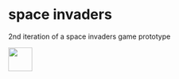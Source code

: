 # space invaders
2nd iteration of a space invaders game prototype

<img src="https://github.com/blakeb211/space-invaders/screenshots/space_invaders_screenshot.jpg" width="48">
